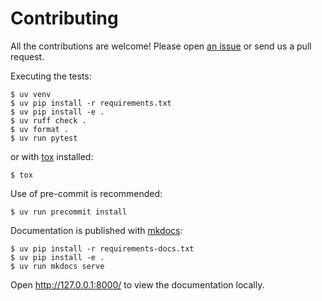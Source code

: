 Contributing
============

All the contributions are welcome! Please open [an
issue](https://github.com/theskumar/python-dotenv/issues/new) or send us
a pull request.

Executing the tests:

    $ uv venv
    $ uv pip install -r requirements.txt
    $ uv pip install -e .
    $ uv ruff check .
    $ uv format .
    $ uv run pytest

or with [tox](https://pypi.org/project/tox/) installed:

    $ tox


Use of pre-commit is recommended:

    $ uv run precommit install


Documentation is published with [mkdocs]():

```shell
$ uv pip install -r requirements-docs.txt
$ uv pip install -e .
$ uv run mkdocs serve
```

Open http://127.0.0.1:8000/ to view the documentation locally.
